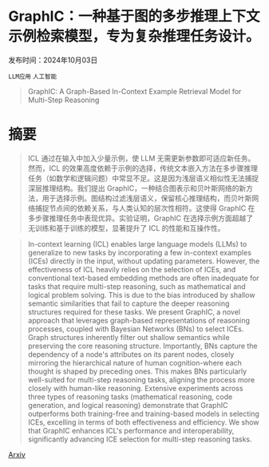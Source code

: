 # GraphIC：一种基于图的多步推理上下文示例检索模型，专为复杂推理任务设计。

发布时间：2024年10月03日

`LLM应用` `人工智能`

> GraphIC: A Graph-Based In-Context Example Retrieval Model for Multi-Step Reasoning

# 摘要

> ICL 通过在输入中加入少量示例，使 LLM 无需更新参数即可适应新任务。然而，ICL 的效果高度依赖于示例的选择，传统文本嵌入方法在多步骤推理任务（如数学和逻辑问题）中常显不足。这是因为浅层语义相似性无法捕捉深层推理结构。我们提出 GraphIC，一种结合图表示和贝叶斯网络的新方法，用于选择示例。图结构过滤浅层语义，保留核心推理结构，而贝叶斯网络捕捉节点间的依赖关系，与人类认知的层次性相符。这使得 GraphIC 在多步骤推理任务中表现优异。实验证明，GraphIC 在选择示例方面超越了无训练和基于训练的模型，显著提升了 ICL 的性能和互操作性。

> In-context learning (ICL) enables large language models (LLMs) to generalize to new tasks by incorporating a few in-context examples (ICEs) directly in the input, without updating parameters. However, the effectiveness of ICL heavily relies on the selection of ICEs, and conventional text-based embedding methods are often inadequate for tasks that require multi-step reasoning, such as mathematical and logical problem solving. This is due to the bias introduced by shallow semantic similarities that fail to capture the deeper reasoning structures required for these tasks. We present GraphIC, a novel approach that leverages graph-based representations of reasoning processes, coupled with Bayesian Networks (BNs) to select ICEs. Graph structures inherently filter out shallow semantics while preserving the core reasoning structure. Importantly, BNs capture the dependency of a node's attributes on its parent nodes, closely mirroring the hierarchical nature of human cognition-where each thought is shaped by preceding ones. This makes BNs particularly well-suited for multi-step reasoning tasks, aligning the process more closely with human-like reasoning. Extensive experiments across three types of reasoning tasks (mathematical reasoning, code generation, and logical reasoning) demonstrate that GraphIC outperforms both training-free and training-based models in selecting ICEs, excelling in terms of both effectiveness and efficiency. We show that GraphIC enhances ICL's performance and interoperability, significantly advancing ICE selection for multi-step reasoning tasks.

[Arxiv](https://arxiv.org/abs/2410.02203)